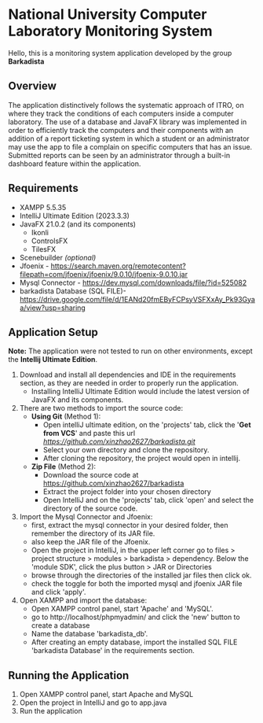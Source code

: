 # National University Computer Laboratory Monitoring System
Hello, this is a monitoring system application developed by the group **Barkadista**

## Overview
The application distinctively follows the systematic approach of ITRO, on where they track the conditions of each computers inside a computer laboratory.
The use of a database and JavaFX library was implemented in order to efficiently track the computers and their components with an addition of a report ticketing system in which
a student or an administrator may use the app to file a complain on specific computers that has an issue. Submitted reports can be seen by an administrator through a built-in dashboard feature
within the application.

## Requirements
* XAMPP 5.5.35
* IntelliJ Ultimate Edition (2023.3.3)
* JavaFX 21.0.2 (and its components)
  - Ikonli 
  - ControlsFX
  - TilesFX
* Scenebuilder _(optional)_
* Jfoenix - https://search.maven.org/remotecontent?filepath=com/jfoenix/jfoenix/9.0.10/jfoenix-9.0.10.jar
* Mysql Connector - https://dev.mysql.com/downloads/file/?id=525082
* barkadista Database (SQL FILE)- https://drive.google.com/file/d/1EANd20fmEByFCPsyVSFXxAy_Pk93Gyaa/view?usp=sharing

## Application Setup
**Note:** The application were not tested to run on other environments, except the **Intellij Ultimate Edition**.
1. Download and install all dependencies and IDE in the requirements section, as they are needed in order to properly run the application.
   - Installing IntelliJ Ultimate Edition would include the latest version of JavaFX and its components.
3. There are two methods to import the source code:
   - **Using Git** (Method 1):
       * Open intelliJ ultimate edition, on the 'projects' tab, click the '**Get from VCS**' and paste this url _https://github.com/xinzhao2627/barkadista.git_
       * Select your own directory and clone the repository.
       * After cloning the repository, the project would open in intellij.
   - **Zip File** (Method 2):
       * Download the source code at https://github.com/xinzhao2627/barkadista
       * Extract the project folder into your chosen directory
       * Open IntelliJ and on the 'projects' tab, click 'open' and select the directory of the source code.
4. Import the Mysql Connector and Jfoenix:
   - first, extract the mysql connector in your desired folder, then remember the directory of its JAR file.
   - also keep the JAR file of the Jfoenix.
   - Open the project in IntelliJ, in the upper left corner go to files > project structure > modules > barkadista > dependency. Below the 'module SDK', click the plus button > JAR or Directories
   - browse through the directories of the installed jar files then click ok.
   - check the toggle for both the imported mysql and jfoenix JAR file and click 'apply'.
6. Open XAMPP and import the database:
   - Open XAMPP control panel, start 'Apache' and 'MySQL'.
   - go to http://localhost/phpmyadmin/ and click the 'new' button to create a database
   - Name the database 'barkadista_db'.
   - After creating an empty database, import the installed SQL FILE 'barkadista Database' in the requirements section.

## Running the Application
1. Open XAMPP control panel, start Apache and MySQL
2. Open the project in IntelliJ and go to app.java
3. Run the application
